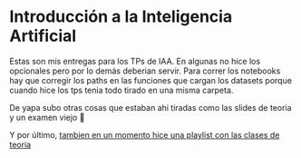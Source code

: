 # Introducción a la Inteligencia Artificial

Estas son mis entregas para los TPs de IAA. En algunas no hice los opcionales pero por lo demás deberian servir. Para correr los notebooks hay que corregir los paths en las funciones que cargan los datasets porque cuando hice los tps tenia todo tirado en una misma carpeta.

De yapa subo otras cosas que estaban ahi tiradas como las slides de teoria y un examen viejo :eyes:

Y por último, [tambien en un momento hice una playlist con las clases de teoria](https://www.youtube.com/playlist?list=PLhvZ4Ezobn-PiBlPQO0VtQ3jq-JLuOOxY)
